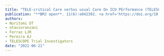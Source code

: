 ```yaml
---
title: "TELE-critical Care verSus usual Care On ICU PErformance (TELESCOPE): protocol for a cluster-randomised clinical trial on adult general ICUs in Brazil"
publication: "**BMJ open**. 11(6):e042302. <a href='https://doi.org/10.1136/bmjopen-2020-042302' target='_blank' rel='noopener noreferrer'>10.1136/bmjopen-2020-042302</a>"
authors:
- Noritomi DT
- otavioranzani
- Ferraz LJR
- Pereira AJ
- TELESCOPE Trial Investigators
date: "2021-06-21"
---
```

